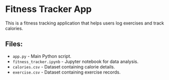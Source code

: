 # Fitness Tracker App

This is a fitness tracking application that helps users log exercises and track calories.

## Files:
- `app.py` - Main Python script.
- `fitness_tracker.ipynb` - Jupyter notebook for data analysis.
- `calories.csv` - Dataset containing calorie details.
- `exercise.csv` - Dataset containing exercise records.
